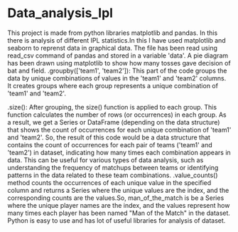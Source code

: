 # Data_analysis_Ipl
This project is made from python libraries matplotlib and pandas. In this there is analysis of different IPL statistics.In this I have used matplotlib and seaborn to reprenst data in graphical data.
The file has been read using read_csv command of pandas and stored in a variable 'data'. 
A pie diagram has been drawn using matplotlib to show how many tosses gave decision of bat and field.
.groupby(['team1', 'team2']): This part of the code groups the data by unique combinations of values in the 'team1' and 'team2' columns. It creates groups where each group represents a unique combination of 'team1' and 'team2'.

.size(): After grouping, the size() function is applied to each group. This function calculates the number of rows (or occurrences) in each group. As a result, we get a Series or DataFrame (depending on the data structure) that shows the count of occurrences for each unique combination of 'team1' and 'team2'.
So, the result of this code would be a data structure that contains the count of occurrences for each pair of teams ('team1' and 'team2') in  dataset, indicating how many times each combination appears in  data. This can be useful for various types of data analysis, such as understanding the frequency of matchups between teams or identifying patterns in the data related to these team combinations.
.value_counts() method counts the occurrences of each unique value in the specified column and returns a Series where the unique values are the index, and the corresponding counts are the values.So, man_of_the_match is be a Series where the unique player names are the index, and the values represent how many times each player has been named "Man of the Match" in the dataset.
Python is easy to use and has lot of useful libraries for analysis of dataset.
